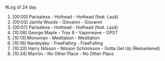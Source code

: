 #Log of 24 day

1. [00:00] Parisalexa - Hothead - Hothead (feat. Lazā)
1. [00:03] Jamila Woods - Giovanni - Giovanni
1. [00:07] Parisalexa - Hothead - Hothead (feat. Lazā)
1. [10:08] George Maple - Trax 8 - Vaporwave - OPST
1. [10:13] Monoman - Meditation - Meditation
1. [10:16] Nardeydey - FreeFalling - FreeFalling
1. [10:20] Harry Nilsson - Nilsson Schmilsson - Gotta Get Up (Remastered)
1. [10:24] Marrón - No Other Place - No Other Place

